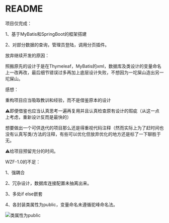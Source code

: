 # README

项目仅完成：

1、基于MyBatis和SpringBoot的框架搭建

2、对部分数据的查询，管理员登陆，调用分页插件。

放弃继续开发的原因：

照搬原先的设计于是在Thymeleaf，MyBatis的xml，数据库及类设计的变量命名上一改再改，最后细节错误过多再加上底层设计失败，不想因为一坨屎山造出另一坨屎山。

感想：

重构项目应当吸取教训和经验，而不是借鉴原本的设计

:warning:即便借鉴也应当认真思考一遍再复用并且认真检查原有设计的瑕疵（从这一点上考虑，重新设计反而是最快的）

想要做出一个可供迭代的项目那么还是得重视代码注释（然而实际上为了赶时间也没有认真写类/方法的注释，有些可以优化但放弃优化的地方还是标了一下聊胜于无。

:warning:给项目预留充分的时间。

WZF-1.0的不足：

1、强耦合

2、冗杂设计，数据库连接配置未抽离出来。

3、多处if else嵌套

4、各封装类属性为public，变量命名未遵循驼峰命名法。

![类属性为public](https://i.loli.net/2020/12/12/q5NiCmY7n6Fol2E.png)